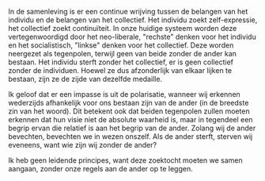 In de samenleving is er een continue wrijving tussen de belangen van het individu en de belangen van het collectief. Het individu zoekt zelf-expressie, het collectief zoekt continuïteit. In onze huidige systeem worden deze vertegenwoordigd door het neo-liberale, "rechste" denken voor het individu en het socialistisch, "linkse" denken voor het collectief. Deze worden neergezet als tegenpolen, terwijl geen van beide zonder de ander kan bestaan. Het individu sterft zonder het collectief, er is geen collectief zonder de individuen. Hoewel ze dus afzonderlijk van elkaar lijken te bestaan, zijn ze de zijde van dezelfde medaille. 

Ik geloof dat er een impasse is uit de polarisatie, wanneer wij erkennen wederzijds afhankelijk voor ons bestaan zijn van de ander (in de breedste zin van het woord). Dit betekent ook dat beiden tegenpolen zullen moeten erkennen dat hun visie niet de absolute waarheid is, maar in tegendeel een begrip ervan die relatief is aan het begrip van de ander. Zolang wij de ander bevechten, bevechten we in wezen onszelf. Als de ander sterft, sterven wij eveneens, want wie zijn wij zonder de ander?

Ik heb geen leidende principes, want deze zoektocht moeten we samen aangaan, zonder onze regels aan de ander op te leggen.
